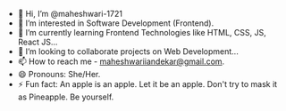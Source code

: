 - 👋 Hi, I’m @maheshwari-1721
- 👀 I’m interested in Software Development (Frontend).
- 🌱 I’m currently learning Frontend Technologies like HTML, CSS, JS, React JS...
- 💞️ I’m looking to collaborate projects on Web Development...
- 📫 How to reach me - maheshwariiandekar@gmail.com.
- 😄 Pronouns: She/Her.
- ⚡ Fun fact: An apple is an apple. Let it be an apple. Don't try to mask it as Pineapple. Be yourself.

<!---
maheshwari-1721/maheshwari-1721 is a ✨ special ✨ repository because its `README.md` (this file) appears on your GitHub profile.
You can click the Preview link to take a look at your changes.
--->

